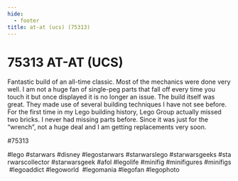 ```yaml
---
hide:
  - footer
title: at-at (ucs) (75313)
---
```


# 75313 AT-AT (UCS)

Fantastic build of an all-time classic. Most of the mechanics were done very well. I am not a huge fan of single-peg parts that fall off every time you touch it but once displayed it is no longer an issue.
The build itself was great. They made use of several building techniques I have not see before.
For the first time in my Lego building history, Lego Group actually missed two bricks. I never had missing parts before. Since it was just for the “wrench”, not a huge deal and I am getting replacements very soon.

#75313 
 
 

#lego #starwars #disney #legostarwars #starwarslego #starwarsgeeks #starwarscollector #starwarsgeek #afol #legolife #minifig #minifigures #minifigs #legoaddict #legoworld  #legomania #legofan #legophoto 

